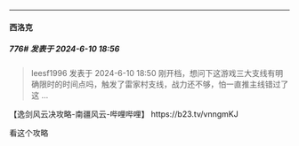 ﻿
*****

####  西洛克  
##### 776#       发表于 2024-6-10 18:56

<blockquote>leesf1996 发表于 2024-6-10 18:50
刚开档，想问下这游戏三大支线有明确限时的时间点吗，触发了雷家村支线，战力还不够，怕一直推主线错过了这 ...</blockquote>
【逸剑风云决攻略-南疆风云-哔哩哔哩】 https://b23.tv/vnngmKJ

看这个攻略


